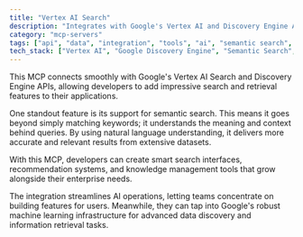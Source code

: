 ```yaml
---
title: "Vertex AI Search"
description: "Integrates with Google's Vertex AI and Discovery Engine APIs for advanced semantic search and natural language understanding on large datasets."
category: "mcp-servers"
tags: ["api", "data", "integration", "tools", "ai", "semantic search", "natural language understanding", "machine learning"]
tech_stack: ["Vertex AI", "Google Discovery Engine", "Semantic Search", "Natural Language Processing", "Large Language Models", "Machine Learning Infrastructure"]
---
```


This MCP connects smoothly with Google's Vertex AI Search and Discovery Engine APIs, allowing developers to add impressive search and retrieval features to their applications.

One standout feature is its support for semantic search. This means it goes beyond simply matching keywords; it understands the meaning and context behind queries. By using natural language understanding, it delivers more accurate and relevant results from extensive datasets.

With this MCP, developers can create smart search interfaces, recommendation systems, and knowledge management tools that grow alongside their enterprise needs.

The integration streamlines AI operations, letting teams concentrate on building features for users. Meanwhile, they can tap into Google's robust machine learning infrastructure for advanced data discovery and information retrieval tasks.